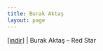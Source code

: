```yaml
---
title: Burak Aktaş
layout: page
---
```


<a href="https://cloud.mail.ru/public/cd3f77193c2e/Burak%20Akta%C5%9F%20-%20Red%20Star" target="_blank">[indir]</a>   |   Burak Aktaş &#8211; Red Star